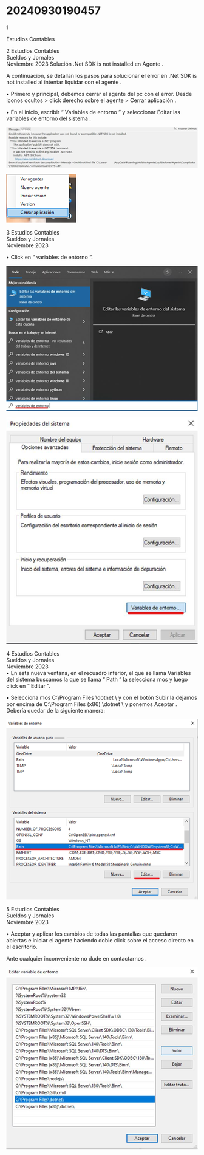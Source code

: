 # 20240930190457

 1 
 
  
Estudios Contables  


 
 
 
 2 Estudios Contables  
Sueldos y Jornales  
Noviembre  2023 Solución  .Net SDK is not installed en Agente . 
 
A continuación, se detallan los pasos  para solucionar el error en .Net SDK 
is not installed  al intentar liquidar con el agente . 
 
 
 
• Primero y principal, debemos cerrar el agente del pc con el error. 
Desde iconos ocultos > click derecho sobre el agente > Cerrar 
aplicación .   
 
 
• En el inicio, escribir “ Variables de entorno ” y seleccionar Editar las 
variables de entorno del sistema . 
 


![Image 1 from page 1](images/image_1_1.png)

![Image 2 from page 1](images/image_1_2.png)

 
 
 
 3 Estudios Contables  
Sueldos y Jornales  
Noviembre  2023  
 
• Click en “ variables de entorno ”. 
 
 


![Image 1 from page 2](images/image_2_1.png)

![Image 2 from page 2](images/image_2_2.png)

 
 
 
 4 Estudios Contables  
Sueldos y Jornales  
Noviembre  2023  
• En esta nueva ventana, en el recuadro inferior, el que se llama 
Variables del sistema  buscamos la que se llama “ Path ” la 
selecciona mos  y luego click en “ Editar ”. 
 
 
 
• Selecciona mos C:\Program Files \dotnet \ y con el botón Subir la 
dejamos por encima de C:\Program Files (x86) \dotnet \ y ponemos 
Aceptar . Debería quedar de la siguiente manera:   
 


![Image 1 from page 3](images/image_3_1.png)

 
 
 
 5 Estudios Contables  
Sueldos y Jornales  
Noviembre  2023  
 
• Aceptar y aplicar los cambios de todas las pantallas que quedaron 
abiertas e iniciar  el agente haciendo doble click sobre el acceso 
directo en el escritorio.  
 
Ante cualquier inconveniente no dude en contactarnos . 


![Image 1 from page 4](images/image_4_1.png)

